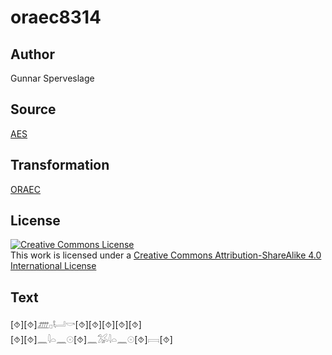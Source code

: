 # oraec8314

## Author

Gunnar Sperveslage

## Source

[AES](https://github.com/simondschweitzer/aes)

## Transformation

[ORAEC](https://oraec.github.io/)

## License

<a rel="license" href="http://creativecommons.org/licenses/by-sa/4.0/"><img alt="Creative Commons License" style="border-width:0" src="https://i.creativecommons.org/l/by-sa/4.0/88x31.png" /></a><br />This work is licensed under a <a rel="license" href="http://creativecommons.org/licenses/by-sa/4.0/">Creative Commons Attribution-ShareAlike 4.0 International License</a>

## Text

[⯑][⯑]𓊏𓊪𓂡𓎡[⯑][⯑][⯑][⯑][⯑]<br>
[⯑][⯑]𓈖𓇋𓏏𓈖𓇳[⯑]𓈖𓅮𓇋𓏏𓈖𓇳[⯑]𓇯[⯑]<br>
